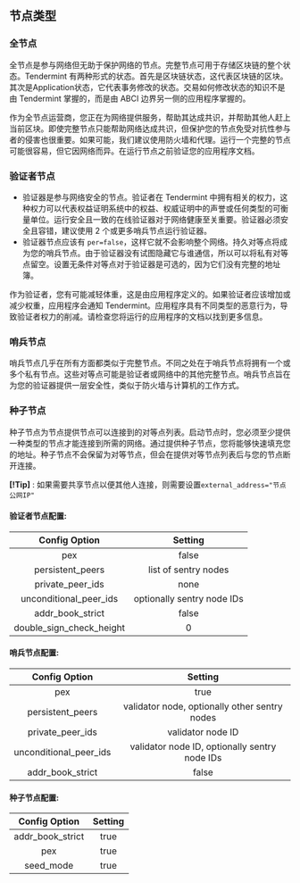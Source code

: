 ## 节点类型

### 全节点
全节点是参与网络但无助于保护网络的节点。完整节点可用于存储区块链的整个状态。Tendermint 有两种形式的状态。首先是区块链状态，这代表区块链的区块。其次是Application状态，它代表事务修改的状态。交易如何修改状态的知识不是由 Tendermint 掌握的，而是由 ABCI 边界另一侧的应用程序掌握的。

作为全节点运营商，您正在为网络提供服务，帮助其达成共识，并帮助其他人赶上当前区块。即使完整节点只能帮助网络达成共识，但保护您的节点免受对抗性参与者的侵害也很重要。如果可能，我们建议使用防火墙和代理。运行一个完整的节点可能很容易，但它因网络而异。在运行节点之前验证您的应用程序文档。
### 验证者节点
- 验证器是参与网络安全的节点。验证者在 Tendermint 中拥有相关的权力，这种权力可以代表权益证明系统中的权益、权威证明中的声誉或任何类型的可衡量单位。运行安全且一致的在线验证器对于网络健康至关重要。验证器必须安全且容错，建议使用 2 个或更多哨兵节点运行验证器。
- 验证器节点应该有 `per=false`，这样它就不会影响整个网络。持久对等点将成为您的哨兵节点。由于验证器没有试图隐藏它与谁通信，所以可以将私有对等点留空。设置无条件对等点对于验证器是可选的，因为它们没有完整的地址簿。

作为验证者，您有可能减轻体重，这是由应用程序定义的。如果验证者应该增加或减少权重，应用程序会通知 Tendermint。应用程序具有不同类型的恶意行为，导致验证者权力的削减。请检查您将运行的应用程序的文档以找到更多信息。
### 哨兵节点
哨兵节点几乎在所有方面都类似于完整节点。不同之处在于哨兵节点将拥有一个或多个私有节点。这些对等点可能是验证者或网络中的其他完整节点。哨兵节点旨在为您的验证器提供一层安全性，类似于防火墙与计算机的工作方式。
### 种子节点
种子节点为节点提供节点可以连接到的对等点列表。启动节点时，您必须至少提供一种类型的节点才能连接到所需的网络。通过提供种子节点，您将能够快速填充您的地址。种子节点不会保留为对等节点，但会在提供对等节点列表后与您的节点断开连接。

**[!Tip]** : 
如果需要共享节点以便其他人连接，则需要设置`external_address="节点公网IP"`

#### 验证者节点配置:
|  Config Option   | Setting  |
|  :----:  | :----:  |
| pex  | false |
| persistent_peers  | list of sentry nodes |
| private_peer_ids  | none |
| unconditional_peer_ids  | optionally sentry node IDs |
| addr_book_strict  | false |
| double_sign_check_height  | 0 |


#### 哨兵节点配置:
|  Config Option   | Setting  |
|  :----:  | :----:  |
| pex  | true |
| persistent_peers  | validator node, optionally other sentry nodes |
| private_peer_ids  | validator node ID |
| unconditional_peer_ids  | validator node ID, optionally sentry node IDs |
| addr_book_strict  | false |


#### 种子节点配置:
| Config Option | Setting |
| :----: | :----: |
| addr_book_strict  | true |
| pex  | true |
| seed_mode | true |

